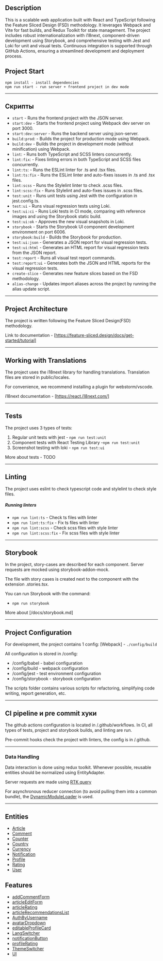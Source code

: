 ## Description

This is a scalable web application built with React and TypeScript following the Feature Sliced Design (FSD) methodology. It leverages Webpack and Vite for fast builds, and Redux Toolkit for state management. The project includes robust internationalization with i18next, component-driven development using Storybook, and comprehensive testing with Jest and Loki for unit and visual tests. Continuous integration is supported through GitHub Actions, ensuring a streamlined development and deployment process.

## Project Start

```
npm install - install dependencies
npm run start - run server + frontend project in dev mode
```

---

## Скрипты

-  `start` - Runs the frontend project with the JSON server.
-  `start:dev` - Starts the frontend project using Webpack dev server on port 3000.
-  `start:dev:server` - Runs the backend server using json-server.
-  `build:prod`: - Builds the project for production mode using Webpack.
-  `build:dev` - Builds the project in development mode (without minification) using Webpack.
-  `lint`: - Runs both TypeScript and SCSS linters concurrently.
-  `lint:fix`: - Fixes linting errors in both TypeScript and SCSS files concurrently.
-  `lint:ts`: - Runs the ESLint linter for .ts and .tsx files.
-  `lint:ts:fix` - Runs the ESLint linter and auto-fixes issues in .ts and .tsx files.
-  `lint:scss` - Runs the Stylelint linter to check .scss files.
-  `lint:scss:fix` - Runs Stylelint and auto-fixes issues in .scss files.
-  `test:unit` - Runs unit tests using Jest with the configuration in jest.config.ts.
-  `test:ui` - Runs visual regression tests using Loki.
-  `test:ui:ci` - Runs Loki tests in CI mode, comparing with reference images and using the Storybook static build.
-  `test:ui:ok` - Approves the new visual snapshots in Loki.
-  `storybook` - Starts the Storybook UI component development environment on port 6006.
-  `storybook:build` - Builds the Storybook for production.
-  `test:ui:json` - Generates a JSON report for visual regression tests.
-  `test:ui:html` - Generates an HTML report for visual regression tests from the JSON report.
-  `test:report` - Runs all visual test report commands.
-  `test:report:ui` - Generates both the JSON and HTML reports for the visual regression tests.
-  `create-slice` - Generates new feature slices based on the FSD methodology.
-  `alias-change` - Updates import aliases across the project by running the alias update script.

---

## Project Architecture

The project is written following the Feature Sliced Design(FSD) methodology.

Link to documentation - [https://feature-sliced.design/docs/get-started/tutorial]

---

## Working with Translations

The project uses the i18next library for handling translations.
Translation files are stored in public/locales.

For convenience, we recommend installing a plugin for webstorm/vscode.

i18next documentation - [https://react.i18next.com/]

---

## Tests

The project uses 3 types of tests:

1. Regular unit tests with jest - `npm run test:unit`
2. Component tests with React Testing Library -`npm run test:unit`
3. Screenshot testing with loki - `npm run test:ui`

More about tests - TODO

---

## Linting

The project uses eslint to check typescript code and stylelint to check style files.

##### Running linters

- `npm run lint:ts` - Check ts files with linter
- `npm run lint:ts:fix` - Fix ts files with linter
- `npm run lint:scss` - Check scss files with style linter
- `npm run lint:scss:fix` - Fix scss files with style linter

---

## Storybook

In the project, story-cases are described for each component.
Server requests are mocked using storybook-addon-mock.

The file with story cases is created next to the component with the extension .stories.tsx.

You can run Storybook with the command:

- `npm run storybook`

More about [/docs/storybook.md]

---

## Project Configuration

For development, the project contains 1 config: [Webpack] - `./config/build`

All configuration is stored in /config:

- /config/babel - babel configuration
- /config/build - webpack configuration
- /config/jest - test environment configuration
- /config/storybook - storybook configuration

The scripts folder contains various scripts for refactoring, simplifying code writing, report generation, etc.

---

## CI pipeline и pre commit хуки

The github actions configuration is located in /.github/workflows.
In CI, all types of tests, project and storybook builds, and linting are run.


Pre-commit hooks check the project with linters, the config is in /.github.

---

### Data Handling

Data interaction is done using redux toolkit.
Whenever possible, reusable entities should be normalized using EntityAdapter.

Server requests are made using [RTK query](/src/shared/api/rtkApi.ts)

For asynchronous reducer connection (to avoid pulling them into a common bundle), the
[DynamicModuleLoader](/src/shared/lib/components/DynamicModuleLoader/DynamicModuleLoader.tsx)
is used.

---

## Entities

- [Article](/src/5_entities/Article)
- [Comment](/src/5_entities/Comment)
- [Counter](/src/5_entities/Counter)
- [Country](/src/5_entities/Country)
- [Currency](/src/5_entities/Currency)
- [Notification](/src/5_entities/Notification)
- [Profile](/src/5_entities/Profile)
- [Rating](/src/5_entities/Rating)
- [User](/src/5_entities/User)

## Features

- [addCommentForm](/src/4_features/addCommentForm)
- [articleEditForm](/src/4_features/articleEditForm)
- [articleRating](/src/4_features/articleRating)
- [articleRecommendationsList](/src/4_features/articleRecommendationsList)
- [AuthByUsername](/src/4_features/AuthByUsername)
- [avatarDropdown](/src/4_features/avatarDropdown)
- [editableProfileCard](/src/4_features/editableProfileCard)
- [LangSwitcher](/src/4_features/LangSwitcher)
- [notificationButton](/src/4_features/notificationButton)
- [profileRating](/src/4_features/profileRating)
- [ThemeSwitcher](/src/4_features/ThemeSwitcher)
- [UI](/src/4_features/UI)


